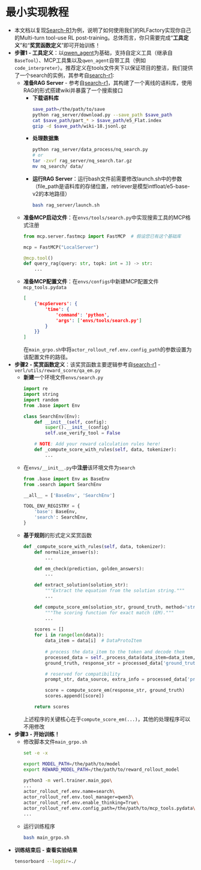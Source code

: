 # 最小实现教程
+ 本文档以复现[Search-R1](https://github.com/PeterGriffinJin/Search-R1)为例，说明了如何使用我们的RLFactory实现你自己的Multi-turn tool-use RL post-training。总体而言，你只需要完成“**工具定义**”和“**奖赏函数定义**”即可开始训练！
+ **步骤1 - 工具定义**：以[qwen_agent](https://github.com/QwenLM/Qwen-Agent)为基础，支持自定义工具（继承自`BaseTool`）、MCP工具集以及`qwen_agent`自带工具（例如`code_interpreter`）。推荐定义在tools文件夹下以保证项目的整洁，我们提供了一个search的实例，其参考自[search-r1](https://github.com/PeterGriffinJin/Search-R1): 
  + **准备RAG Server** - 参考自[search-r1](https://github.com/PeterGriffinJin/Search-R1)，其构建了一个离线的语料库，使用RAG的形式搭建wiki并暴露了一个搜索接口
    + **下载语料库**
        ```bash
        save_path=/the/path/to/save
        python rag_server/download.py --save_path $save_path
        cat $save_path/part_* > $save_path/e5_Flat.index
        gzip -d $save_path/wiki-18.jsonl.gz
        ```
    + **处理数据集**
        ```bash
        python rag_server/data_process/nq_search.py
        # or
        tar -zxvf rag_server/nq_search.tar.gz
        mv nq_search/ data/
        ```
    + **运行RAG Server**：运行bash文件前需要修改launch.sh中的参数（file_path是语料库的存储位置，retriever是模型intfloat/e5-base-v2的本地路径）
        ```bash
        bash rag_server/launch.sh
        ```
  + **准备MCP启动文件**：在`envs/tools/search.py`中实现搜索工具的MCP格式注册
    ```python
    from mcp.server.fastmcp import FastMCP  # 假设您已有这个基础库
    
    mcp = FastMCP("LocalServer")
    
    @mcp.tool()
    def query_rag(query: str, topk: int = 3) -> str:
        ...
    ```
  + **准备MCP配置文件**：在`envs/configs`中新建MCP配置文件`mcp_tools.pydata`
    ```json
    [
        {'mcpServers': {
            'time': {
                'command': 'python',
                'args': ['envs/tools/search.py']
            }
        }}
    ]
    ```
    在`main_grpo.sh`中将`actor_rollout_ref.env.config_path`的参数设置为该配置文件的路径。
+ **步骤2 - 奖赏函数定义**：该奖赏函数主要逻辑参考自[search-r1](https://github.com/PeterGriffinJin/Search-R1) - `verl/utils/reward_score/qa_em.py`
  + **新建**一个环境文件`envs/search.py`
    ```python
    import re
    import string
    import random
    from .base import Env

    class SearchEnv(Env):
        def __init__(self, config):
            super().__init__(config)
            self.use_verify_tool = False

        # NOTE: Add your reward calculation rules here!
        def _compute_score_with_rules(self, data, tokenizer):
            ...
    ```
  + 在`envs/__init__.py`中**注册**该环境文件为`search`
    ```python
    from .base import Env as BaseEnv
    from .search import SearchEnv

    __all__ = ['BaseEnv', 'SearchEnv']

    TOOL_ENV_REGISTRY = {
        'base': BaseEnv,
        'search': SearchEnv,
    }
    ```
  + **基于规则**的形式定义奖赏函数
    ```python
    def _compute_score_with_rules(self, data, tokenizer):
        def normalize_answer(s):
            ...

        def em_check(prediction, golden_answers):
            ...

        def extract_solution(solution_str):
            """Extract the equation from the solution string."""
            ...

        def compute_score_em(solution_str, ground_truth, method='strict', format_score=0.0, score=1.):
            """The scoring function for exact match (EM)."""
            ...
        
        scores = []
        for i in range(len(data)):
            data_item = data[i]  # DataProtoItem
            
            # process the data_item to the token and decode them
            processed_data = self._process_data(data_item=data_item, tokenizer=tokenizer)
            ground_truth, response_str = processed_data['ground_truth'], processed_data['response_str']

            # reserved for compatibility
            prompt_str, data_source, extra_info = processed_data['prompt_str'], processed_data['data_source'], processed_data['extra_info']

            score = compute_score_em(response_str, ground_truth)
            scores.append([score])

        return scores
    ```
    上述程序的关键核心在于`compute_score_em(...)`，其他的处理程序可以不用修改
+ **步骤3 - 开始训练！**
  + 修改脚本文件`main_grpo.sh`
    ```bash
    set -e -x

    export MODEL_PATH=/the/path/to/model
    export REWARD_MODEL_PATH=/the/path/to/reward_rollout_model

    python3 -m verl.trainer.main_ppo\
    ...
    actor_rollout_ref.env.name=search\
    actor_rollout_ref.env.tool_manager=qwen3\
    actor_rollout_ref.env.enable_thinking=True\
    actor_rollout_ref.env.config_path=/the/path/to/mcp_tools.pydata\
    ...
    ```
  + 运行训练程序
    ```bash
    bash main_grpo.sh
    ```
+ **训练结束后 - 查看实验结果**
    ```bash
    tensorboard --logdir=./
    ```
